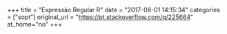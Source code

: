 +++
title = "Expressão Regular R"
date = "2017-08-01 14:15:34"
categories = ["sopt"]
original_url = "https://pt.stackoverflow.com/q/225664"
at_home="no"
+++

